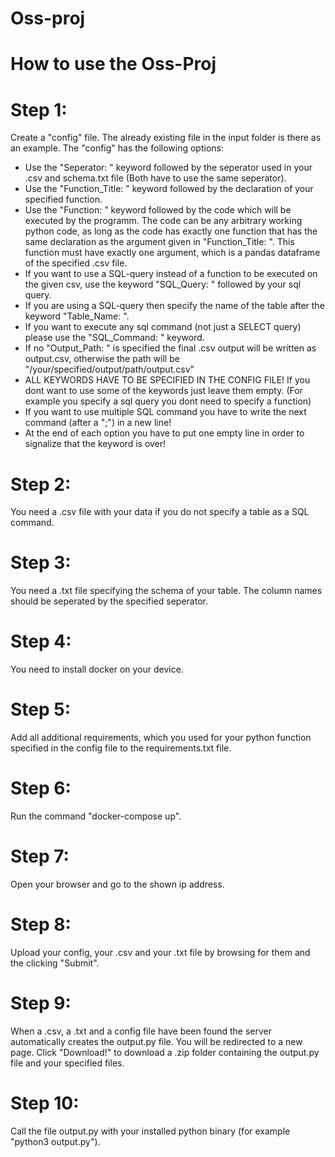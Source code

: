 # Oss-proj
# How to use the Oss-Proj
# Step 1:
Create a "config" file. The already existing file in the input folder is there as an example.
The "config" has the following options:
- Use the "Seperator: " keyword followed by the seperator used in your .csv and schema.txt file (Both have to use the same seperator).
- Use the "Function_Title: " keyword followed by the declaration of your specified function.
- Use the "Function: " keyword followed by the code which will be executed by the programm. The code can be any arbitrary working python code, as long as the code has exactly one function
  that has the same declaration as the argument given in "Function_Title: ". This function must have exactly one argument, which is a pandas dataframe of the specified .csv file.
- If you want to use a SQL-query instead of a function to be executed on the given csv, use the keyword "SQL_Query: " followed by your sql query.
- If you are using a SQL-query then specify the name of the table after the keyword "Table_Name: ".
- If you want to execute any sql command (not just a SELECT query) please use the "SQL_Command: " keyword.
- If no "Output_Path: " is specified the final .csv output will be written as output.csv, otherwise the path will be "/your/specified/output/path/output.csv"
- ALL KEYWORDS HAVE TO BE SPECIFIED IN THE CONFIG FILE! If you dont want to use some of the keywords just leave them empty. (For example you specify a sql query you dont need to specify a function)
- If you want to use multiple SQL command you have to write the next command (after a ";") in a new line! 
- At the end of each option you have to put one empty line in order to signalize that the keyword is over!
# Step 2:
You need a .csv file with your data if you do not specify a table as a SQL command.
# Step 3:
You need a .txt file specifying the schema of your table. The column names should be seperated by the specified seperator.
# Step 4:
You need to install docker on your device.
# Step 5:
Add all additional requirements, which you used for your python function specified in the config file to the requirements.txt file.
# Step 6:
Run the command "docker-compose up".
# Step 7:
Open your browser and go to the shown ip address.
# Step 8:
Upload your config, your .csv and your .txt file by browsing for them and the clicking "Submit".
# Step 9:
When a .csv, a .txt and a config file have been found the server automatically creates the output.py file. You will be redirected to a new page. Click "Download!" to download a .zip folder containing the output.py file and your specified files.
# Step 10:
Call the file output.py with your installed python binary (for example "python3 output.py").
